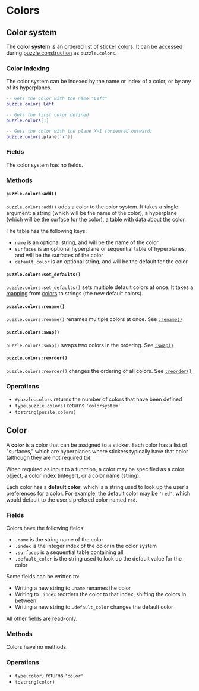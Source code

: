 # Colors

## Color system

The **color system** is an ordered list of [sticker colors](#color). It can be accessed during [puzzle construction](puzzle.md) as `puzzle.colors`.

### Color indexing

The color system can be indexed by the name or index of a color, or by any of its hyperplanes.

```lua title="Examples of color indexing"
-- Gets the color with the name "Left"
puzzle.colors.Left

-- Gets the first color defined
puzzle.colors[1]

-- Gets the color with the plane X=1 (oriented outward)
puzzle.colors[plane('x')]
```

### Fields

The color system has no fields.

### Methods

#### `puzzle.colors:add()`

`puzzle.colors:add()` adds a color to the color system. It takes a single argument: a string (which will be the name of the color), a hyperplane (which will be the surface for the color), a table with data about the color.

The table has the following keys:

- `name` is an optional string, and will be the name of the color
- `surfaces` is an optional hyperplane or sequential table of hyperplanes, and will be the surfaces of the color
- `default_color` is an optional string, and will be the default for the color

#### `puzzle.colors:set_defaults()`

`puzzle.colors:set_defaults()` sets multiple default colors at once. It takes a [mapping](../common.md#mappings) from [colors](#color) to strings (the new default colors).

#### `puzzle.colors:rename()`

`puzzle.colors:rename()` renames multiple colors at once. See [`:rename()`](../common.md#rename)

#### `puzzle.colors:swap()`

`puzzle.colors:swap()` swaps two colors in the ordering. See [`:swap()`](../common.md#swap)

#### `puzzle.colors:reorder()`

`puzzle.colors:reorder()` changes the ordering of all colors. See [`:reorder()`](../common.md#reorder)

### Operations

- `#puzzle.colors` returns the number of colors that have been defined
- `type(puzzle.colors)` returns `'colorsystem'`
- `tostring(puzzle.colors)`

## Color

A **color** is a color that can be assigned to a sticker. Each color has a list of "surfaces," which are hyperplanes where stickers typically have that color (although they are not required to).

When required as input to a function, a color may be specified as a color object, a color index (integer), or a color name (string).

Each color has a **default color**, which is a string used to look up the user's preferences for a color. For example, the default color may be `'red'`, which would default to the user's prefered color named `red`.

### Fields

Colors have the following fields:

- `.name` is the string name of the color
- `.index` is the integer index of the color in the color system
- `.surfaces` is a sequential table containing all
- `.default_color` is the string used to look up the default value for the color

Some fields can be written to:

- Writing a new string to `.name` renames the color
- Writing to `.index` reorders the color to that index, shifting the colors in between
- Writing a new string to `.default_color` changes the default color

All other fields are read-only.

### Methods

Colors have no methods.

### Operations

- `type(color)` returns `'color'`
- `tostring(color)`

[mapping]: ../common.md#mappings
